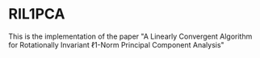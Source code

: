 # RIL1PCA
This is the implementation of the paper "A Linearly Convergent Algorithm for Rotationally Invariant ℓ1-Norm Principal Component Analysis"
